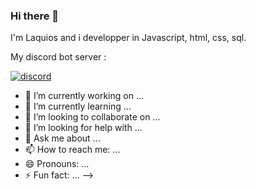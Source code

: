 ### Hi there 👋

I'm Laquios and i developper in Javascript, html, css, sql.

My discord bot server : 

<a href="https://discord.gg/EaekbKMet5" rel="nofollow"><img src="https://camo.githubusercontent.com/07c4e96b0fbe7e63d44e8fb7e40cfb622c4dbdd699ca4263abd471e3b5147a44/68747470733a2f2f646973636f72642e636f6d2f6170692f6775696c64732f3535393431343436363636343436343338342f7769646765742e706e67" alt="discord" data-canonical-src="https://discord.com/api/guilds/559414466664464384/widget.png" style="max-width:100%;"></a>

- 🔭 I’m currently working on ...
- 🌱 I’m currently learning ...
- 👯 I’m looking to collaborate on ...
- 🤔 I’m looking for help with ...
- 💬 Ask me about ...
- 📫 How to reach me: ...
- 😄 Pronouns: ...
- ⚡ Fun fact: ...
-->
